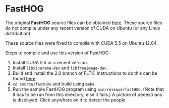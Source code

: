FastHOG
=======

The original **FastHOG** source files can be obtained [here](http://www.robots.ox.ac.uk/~lav/Papers/prisacariu_reid_tr2310_09/prisacariu_reid_tr2310_09.html).
These source files do not compile under any recent version of CUDA on Ubuntu (or any Linux distribution).

These source files were fixed to compile with CUDA 5.5 on Ubuntu 12.04.

Steps to compile and use this version of FastHOG:

1. Install CUDA 5.5 or a recent version.
2. Install `libxinerama-dev` and `libfreeimage-dev`.
3. Build and install the 2.0 branch of FLTK. Instructions to do this can be found [here](http://choorucode.com/2014/01/22/how-to-build-and-install-fltk-2-0/).
4. `cd source/fastHOG` and build using `make`.
5. Run the sample FastHOG program using `bin/release/fastHOG`. (Note that it has to be run from this directory, else it fails.) A picture of pedestrians is displayed. Click anywhere on it to detect the people.
